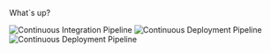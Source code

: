 What´s up?

![Continuous Integration Pipeline](https://github.com/namic-io/github-actions-playground/workflows/Continuous%20Integration%20Pipeline/badge.svg)
![Continuous Deployment Pipeline](https://github.com/namic-io/github-actions-playground/workflows/Continuous%20Deployment%20Pipeline/badge.svg)
![Continuous Deployment Pipeline](https://github.com/namic-io/github-actions-playground/workflows/Continuous%20Deployment%20Pipeline/badge.svg?event=deployment_status)